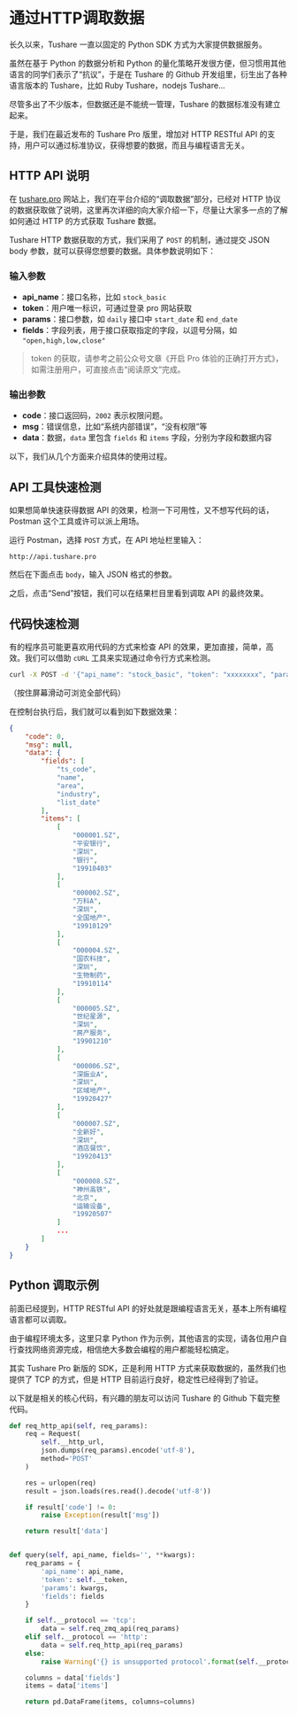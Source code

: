 # 通过HTTP调取数据

长久以来，Tushare 一直以固定的 Python SDK 方式为大家提供数据服务。

虽然在基于 Python 的数据分析和 Python 的量化策略开发很方便，但习惯用其他语言的同学们表示了“抗议”，于是在 Tushare 的 Github 开发组里，衍生出了各种语言版本的 Tushare，比如 Ruby Tushare，nodejs Tushare...

尽管多出了不少版本，但数据还是不能统一管理，Tushare 的数据标准没有建立起来。

于是，我们在最近发布的 Tushare Pro 版里，增加对 HTTP RESTful API 的支持，用户可以通过标准协议，获得想要的数据，而且与编程语言无关。

## HTTP API 说明

在 [tushare.pro](http://tushare.pro) 网站上，我们在平台介绍的“调取数据”部分，已经对 HTTP 协议的数据获取做了说明，这里再次详细的向大家介绍一下，尽量让大家多一点的了解如何通过 HTTP 的方式获取 Tushare 数据。

Tushare HTTP 数据获取的方式，我们采用了 `POST` 的机制，通过提交 JSON body 参数，就可以获得您想要的数据。具体参数说明如下：

### 输入参数

- **api_name**：接口名称，比如 `stock_basic`
- **token**：用户唯一标识，可通过登录 pro 网站获取
- **params**：接口参数，如 `daily` 接口中 `start_date` 和 `end_date`
- **fields**：字段列表，用于接口获取指定的字段，以逗号分隔，如 `"open,high,low,close"`

> token 的获取，请参考之前公众号文章《开启 Pro 体验的正确打开方式》，如需注册用户，可直接点击“阅读原文”完成。

### 输出参数

- **code**：接口返回码，`2002` 表示权限问题。
- **msg**：错误信息，比如“系统内部错误”，“没有权限”等
- **data**：数据，`data` 里包含 `fields` 和 `items` 字段，分别为字段和数据内容

以下，我们从几个方面来介绍具体的使用过程。

## API 工具快速检测

如果想简单快速获得数据 API 的效果，检测一下可用性，又不想写代码的话，Postman 这个工具或许可以派上用场。

运行 Postman，选择 `POST` 方式，在 API 地址栏里输入：

```
http://api.tushare.pro
```

然后在下面点击 `body`，输入 JSON 格式的参数。

之后，点击“Send”按钮，我们可以在结果栏目里看到调取 API 的最终效果。

## 代码快速检测

有的程序员可能更喜欢用代码的方式来检查 API 的效果，更加直接，简单，高效。我们可以借助 `cURL` 工具来实现通过命令行方式来检测。

```bash
curl -X POST -d '{"api_name": "stock_basic", "token": "xxxxxxxx", "params": {"list_stauts":"L"}, "fields": "ts_code,name,area,industry,list_date"}' http://api.tushare.pro
```

（按住屏幕滑动可浏览全部代码）

在控制台执行后，我们就可以看到如下数据效果：

```json
{
    "code": 0,
    "msg": null,
    "data": {
        "fields": [
            "ts_code",
            "name",
            "area",
            "industry",
            "list_date"
        ],
        "items": [
            [
                "000001.SZ",
                "平安银行",
                "深圳",
                "银行",
                "19910403"
            ],
            [
                "000002.SZ",
                "万科A",
                "深圳",
                "全国地产",
                "19910129"
            ],
            [
                "000004.SZ",
                "国农科技",
                "深圳",
                "生物制药",
                "19910114"
            ],
            [
                "000005.SZ",
                "世纪星源",
                "深圳",
                "房产服务",
                "19901210"
            ],
            [
                "000006.SZ",
                "深振业A",
                "深圳",
                "区域地产",
                "19920427"
            ],
            [
                "000007.SZ",
                "全新好",
                "深圳",
                "酒店餐饮",
                "19920413"
            ],
            [
                "000008.SZ",
                "神州高铁",
                "北京",
                "运输设备",
                "19920507"
            ]
            ...
        ]
    }
}
```

## Python 调取示例

前面已经提到，HTTP RESTful API 的好处就是跟编程语言无关，基本上所有编程语言都可以调取。

由于编程环境太多，这里只拿 Python 作为示例，其他语言的实现，请各位用户自行查找网络资源完成，相信绝大多数会编程的用户都能轻松搞定。

其实 Tushare Pro 新版的 SDK，正是利用 HTTP 方式来获取数据的，虽然我们也提供了 TCP 的方式，但是 HTTP 目前运行良好，稳定性已经得到了验证。

以下就是相关的核心代码，有兴趣的朋友可以访问 Tushare 的 Github 下载完整代码。

```python
def req_http_api(self, req_params):
    req = Request(
        self.__http_url,
        json.dumps(req_params).encode('utf-8'),
        method='POST'
    )

    res = urlopen(req)
    result = json.loads(res.read().decode('utf-8'))

    if result['code'] != 0:
        raise Exception(result['msg'])

    return result['data']


def query(self, api_name, fields='', **kwargs):
    req_params = {
        'api_name': api_name,
        'token': self.__token,
        'params': kwargs,
        'fields': fields
    }

    if self.__protocol == 'tcp':
        data = self.req_zmq_api(req_params)
    elif self.__protocol == 'http':
        data = self.req_http_api(req_params)
    else:
        raise Warning('{} is unsupported protocol'.format(self.__protocol))

    columns = data['fields']
    items = data['items']

    return pd.DataFrame(items, columns=columns)
```
